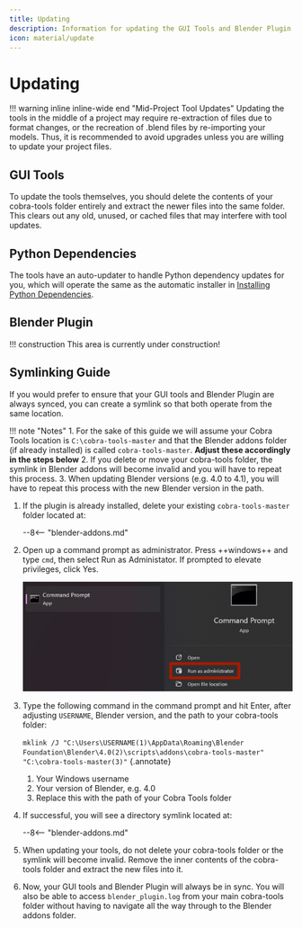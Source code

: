 ```yaml
---
title: Updating
description: Information for updating the GUI Tools and Blender Plugin
icon: material/update
---
```


# Updating

!!! warning inline inline-wide end "Mid-Project Tool Updates"
    Updating the tools in the middle of a project may require re-extraction of files due to format changes, or the recreation of .blend files by re-importing your models.  Thus, it is recommended to avoid upgrades unless you are willing to update your project files.

## GUI Tools

To update the tools themselves, you should delete the contents of your cobra-tools folder entirely and extract the newer files into the same folder. This clears out any old, unused, or cached files that may interfere with tool updates.

## Python Dependencies

The tools have an auto-updater to handle Python dependency updates for you, which will operate the same as the automatic installer in [Installing Python Dependencies](Download.md#installing-python-dependencies).

## Blender Plugin

!!! construction
    This area is currently under construction!

## Symlinking Guide

If you would prefer to ensure that your GUI tools and Blender Plugin are always synced, you can create a symlink so that both operate from the same location.

!!! note "Notes"
    1. For the sake of this guide we will assume your Cobra Tools location is `C:\cobra-tools-master` and that the Blender addons folder (if already installed) is called `cobra-tools-master`. **Adjust these accordingly in the steps below**
    2. If you delete or move your cobra-tools folder, the symlink in Blender addons will become invalid and you will have to repeat this process.
    3. When updating Blender versions (e.g. 4.0 to 4.1), you will have to repeat this process with the new Blender version in the path.

1. If the plugin is already installed, delete your existing `cobra-tools-master` folder located at:

    --8<-- "blender-addons.md"

2. Open up a command prompt as administrator.  Press ++windows++ and type `cmd`, then select Run as Administator. If prompted to elevate privileges, click Yes.

    ![cmd](./assets/images/cmd_administrator.png)

3. Type the following command in the command prompt and hit Enter, after adjusting `USERNAME`, Blender version, and the path to your cobra-tools folder:

    `mklink /J "C:\Users\USERNAME(1)\AppData\Roaming\Blender Foundation\Blender\4.0(2)\scripts\addons\cobra-tools-master" "C:\cobra-tools-master(3)"`
    {.annotate}

    1. Your Windows username
    2. Your version of Blender, e.g. 4.0
    3. Replace this with the path of your Cobra Tools folder

4. If successful, you will see a directory symlink located at:

    --8<-- "blender-addons.md"

5. When updating your tools, do not delete your cobra-tools folder or the symlink will become invalid. Remove the inner contents of the cobra-tools folder and extract the new files into it.

6. Now, your GUI tools and Blender Plugin will always be in sync. You will also be able to access `blender_plugin.log` from your main cobra-tools folder without having to navigate all the way through to the Blender addons folder.
